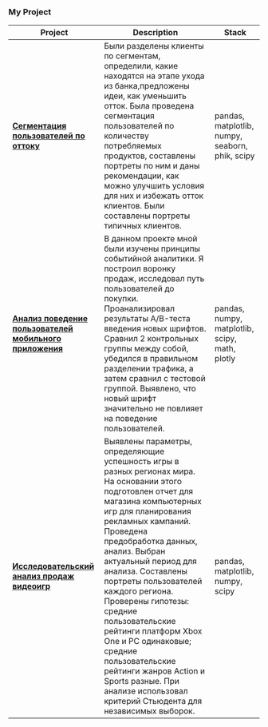 ### My Project


| Project | Description | Stack |
| --- | --- | --- |
| [**Сегментация пользователей по оттоку**](https://github.com/popoveg/Data_Analysis/blob/main/Final_Project/Final_Project.ipynb)  | Были разделены клиенты по сегментам, определили, какие находятся на этапе ухода из банка,предложены идеи, как уменьшить отток. Была проведена сегментация пользователей по количеству потребляемых продуктов, составлены портреты по ним и даны рекомендации, как можно улучшить условия для них и избежать отток клиентов. Были составлены портреты типичных клиентов. | pandas, matplotlib, numpy, seaborn, phik, scipy |
| [**Анализ поведение пользователей мобильного приложения**](https://github.com/popoveg/Data_Analysis/blob/main/Mobile_app/Mobile_app.ipynb) | В данном проекте мной были изучены принципы событийной аналитики. Я построил воронку продаж, исследовал путь пользователей до покупки. Проанализировал результаты A/B-теста введения новых шрифтов. Сравнил 2 контрольных группы между собой, убедился в правильном разделении трафика, а затем сравнил с тестовой группой. Выявлено, что новый шрифт значительно не повлияет на поведение пользователей.  | pandas, numpy, matplotlib, scipy, math, plotly |
| [**Исследовательский анализ продаж видеоигр**](https://github.com/popoveg/Data_Analysis/tree/main/Videogames_Sales)  | Выявлены параметры, определяющие успешность игры в разных регионах мира. На основании этого подготовлен отчет для магазина компьютерных игр для планирования рекламных кампаний. Проведена предобработка данных, анализ. Выбран актуальный период для анализа. Составлены портреты пользователей каждого региона. Проверены гипотезы: средние пользовательские рейтинги платформ Xbox One и PC одинаковые; средние пользовательские рейтинги жанров Action и Sports разные. При анализе использовал критерий Стьюдента для независимых выборок.| pandas, matplotlib, numpy, scipy |

